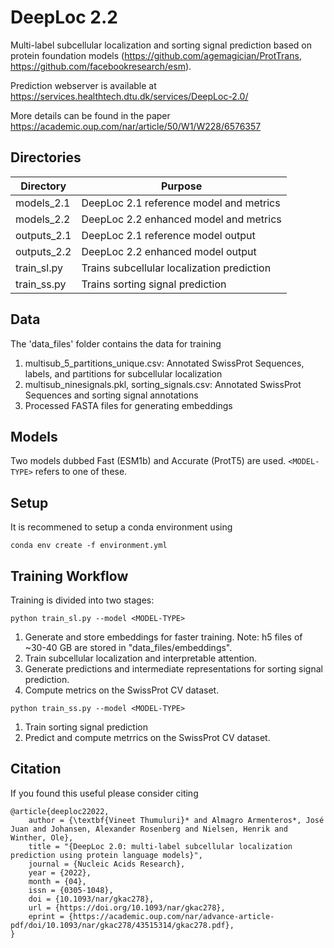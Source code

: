 # DeepLoc 2.2

Multi-label subcellular localization and sorting signal prediction based on protein foundation models (https://github.com/agemagician/ProtTrans, https://github.com/facebookresearch/esm).

Prediction webserver is available at https://services.healthtech.dtu.dk/services/DeepLoc-2.0/

More details can be found in the paper https://academic.oup.com/nar/article/50/W1/W228/6576357

## Directories

| Directory   | Purpose                                     |
|-------------|---------------------------------------------|
| models_2.1  | DeepLoc 2.1 reference model and metrics     |
| models_2.2  | DeepLoc 2.2 enhanced model and metrics      |
| outputs_2.1 | DeepLoc 2.1 reference model output          |
| outputs_2.2 | DeepLoc 2.2 enhanced model output           |
| train_sl.py | Trains subcellular localization  prediction |
| train_ss.py | Trains sorting signal prediction            |


## Data
The 'data_files' folder contains the data for training
1. multisub_5_partitions_unique.csv: Annotated SwissProt Sequences, labels, and partitions for subcellular localization
2. multisub_ninesignals.pkl, sorting_signals.csv: Annotated SwissProt Sequences and sorting signal annotations
3. Processed FASTA files for generating embeddings

## Models
Two models dubbed Fast (ESM1b) and Accurate (ProtT5) are used. `<MODEL-TYPE>` refers to one of these. 

## Setup

It is recommened to setup a conda environment using

`conda env create -f environment.yml`

## Training Workflow

Training is divided into two stages:

`python train_sl.py --model <MODEL-TYPE>`
1. Generate and store embeddings for faster training. Note: h5 files of ~30-40 GB are stored in "data_files/embeddings".
2. Train subcellular localization and interpretable attention.
3. Generate predictions and intermediate representations for sorting signal prediction.
4. Compute metrics on the SwissProt CV dataset.


`python train_ss.py --model <MODEL-TYPE>`
1. Train sorting signal prediction
2. Predict and compute metrrics on the SwissProt CV dataset.

## Citation

If you found this useful please consider citing

```
@article{deeploc22022,
    author = {\textbf{Vineet Thumuluri}* and Almagro Armenteros*, José Juan and Johansen, Alexander Rosenberg and Nielsen, Henrik and Winther, Ole},
    title = "{DeepLoc 2.0: multi-label subcellular localization prediction using protein language models}",
    journal = {Nucleic Acids Research},
    year = {2022},
    month = {04},
    issn = {0305-1048},
    doi = {10.1093/nar/gkac278},
    url = {https://doi.org/10.1093/nar/gkac278},
    eprint = {https://academic.oup.com/nar/advance-article-pdf/doi/10.1093/nar/gkac278/43515314/gkac278.pdf},
}
```
